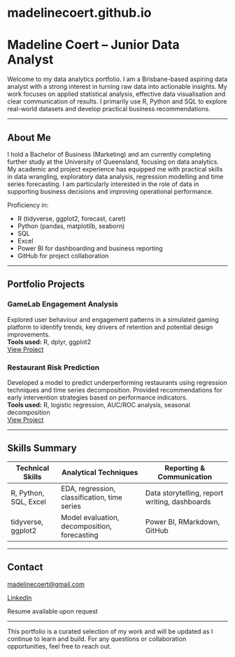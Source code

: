 # madelinecoert.github.io
# Madeline Coert – Junior Data Analyst

Welcome to my data analytics portfolio. I am a Brisbane-based aspiring data analyst with a strong interest in turning raw data into actionable insights. My work focuses on applied statistical analysis, effective data visualisation and clear communication of results. I primarily use R, Python and SQL to explore real-world datasets and develop practical business recommendations.

---

## About Me

I hold a Bachelor of Business (Marketing) and am currently completing further study at the University of Queensland, focusing on data analytics. My academic and project experience has equipped me with practical skills in data wrangling, exploratory data analysis, regression modelling and time series forecasting. I am particularly interested in the role of data in supporting business decisions and improving operational performance.

Proficiency in:
- R (tidyverse, ggplot2, forecast, caret)
- Python (pandas, matplotlib, seaborn)
- SQL
- Excel
- Power BI for dashboarding and business reporting
- GitHub for project collaboration

---

## Portfolio Projects

### GameLab Engagement Analysis  
Explored user behaviour and engagement patterns in a simulated gaming platform to identify trends, key drivers of retention and potential design improvements.  
**Tools used:** R, dplyr, ggplot2  
<a class="btn" href="https://github.com/MadelineCoert/GameLab-Engagement-Analysis" target="_blank">View Project</a>

### Restaurant Risk Prediction  
Developed a model to predict underperforming restaurants using regression techniques and time series decomposition. Provided recommendations for early intervention strategies based on performance indicators.  
**Tools used:** R, logistic regression, AUC/ROC analysis, seasonal decomposition  
[View Project](https://github.com/MadelineCoert/Restaurant-Risk-Analysis)

---

## Skills Summary

| Technical Skills       | Analytical Techniques        | Reporting & Communication |
|------------------------|------------------------------|----------------------------|
| R, Python, SQL, Excel  | EDA, regression, classification, time series | Data storytelling, report writing, dashboards |
| tidyverse, ggplot2     | Model evaluation, decomposition, forecasting | Power BI, RMarkdown, GitHub |

---

## Contact

madelinecoert@gmail.com 

[LinkedIn](www.linkedin.com/in/madeline-coert-546667309)

Resume available upon request

---

This portfolio is a curated selection of my work and will be updated as I continue to learn and build. For any questions or collaboration opportunities, feel free to reach out.
